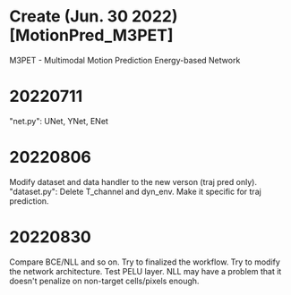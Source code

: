 # Create (Jun. 30 2022) [MotionPred_M3PET]
M3PET - Multimodal Motion Prediction Energy-based Network

# 20220711
"net.py": UNet, YNet, ENet

# 20220806
Modify dataset and data handler to the new verson (traj pred only).
"dataset.py": Delete T_channel and dyn_env. Make it specific for traj prediction.

# 20220830
Compare BCE/NLL and so on. Try to finalized the workflow. Try to modify the network architecture.
Test PELU layer. NLL may have a problem that it doesn't penalize on non-target cells/pixels enough.